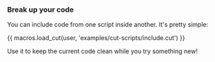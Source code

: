 ### Break up your code

You can include code from one script inside another.
It's pretty simple:

{{ macros.load_cut(user, 'examples/cut-scripts/include.cut') }}

Use it to keep the current code clean while you try something new!
